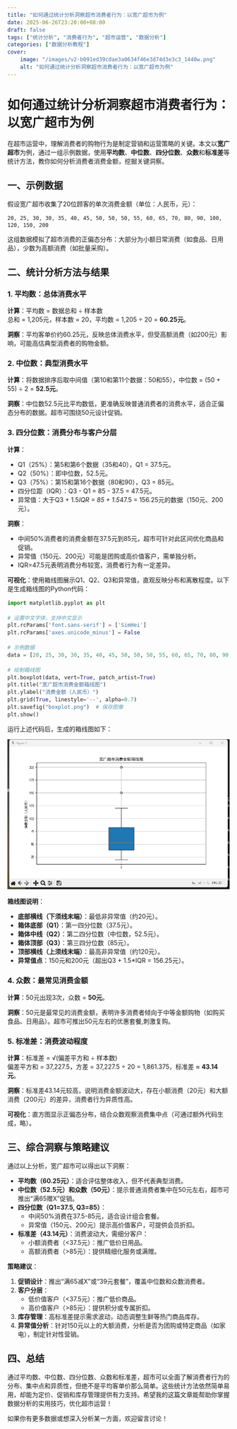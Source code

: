 ```yaml
---
title: "如何通过统计分析洞察超市消费者行为：以宽广超市为例"
date: 2025-06-26T23:20:00+08:00
draft: false
tags: ["统计分析", "消费者行为", "超市运营", "数据分析"]
categories: ["数据分析教程"]
cover:
    image: "/images/v2-b091ed39cdae3a0634f46e3d74d3e3c3_1440w.png" 
    alt: "如何通过统计分析洞察超市消费者行为：以宽广超市为例"
---
```


# 如何通过统计分析洞察超市消费者行为：以宽广超市为例

在超市运营中，理解消费者的购物行为是制定营销和运营策略的关键。本文以**宽广超市**为例，通过一组示例数据，使用**平均数**、**中位数**、**四分位数**、**众数**和**标准差**等统计方法，教你如何分析消费者消费金额，挖掘关键洞察。

## 一、示例数据
假设宽广超市收集了20位顾客的单次消费金额（单位：人民币，元）：

```
20, 25, 30, 30, 35, 40, 45, 50, 50, 50, 55, 60, 65, 70, 80, 90, 100, 120, 150, 200
```

这组数据模拟了超市消费的正偏态分布：大部分为小额日常消费（如食品、日用品），少数为高额消费（如批量采购）。

## 二、统计分析方法与结果

### 1. 平均数：总体消费水平
**计算**：平均数 = 数据总和 ÷ 样本数  
总和 = 1,205元，样本数 = 20，平均数 = 1,205 ÷ 20 = **60.25元**。

**洞察**：平均客单价约60.25元，反映总体消费水平，但受高额消费（如200元）影响，可能高估典型消费者的购物金额。

### 2. 中位数：典型消费水平
**计算**：将数据排序后取中间值（第10和第11个数据：50和55），中位数 = (50 + 55) ÷ 2 = **52.5元**。

**洞察**：中位数52.5元比平均数低，更准确反映普通消费者的消费水平，适合正偏态分布的数据。超市可围绕50元设计促销。

### 3. 四分位数：消费分布与客户分层
**计算**：
- Q1（25%）：第5和第6个数据（35和40），Q1 = 37.5元。
- Q2（50%）：即中位数，52.5元。
- Q3（75%）：第15和第16个数据（80和90），Q3 = 85元。
- 四分位距（IQR）：Q3 - Q1 = 85 - 37.5 = 47.5元。
- 异常值：大于Q3 + 1.5*IQR = 85 + 1.5*47.5 = 156.25元的数据（150元、200元）。

**洞察**：
- 中间50%消费者的消费金额在37.5元到85元，超市可针对此区间优化商品和促销。
- 异常值（150元、200元）可能是团购或高价值客户，需单独分析。
- IQR=47.5元表明消费分布较宽，消费者行为有一定差异。

**可视化**：使用箱线图展示Q1、Q2、Q3和异常值，直观反映分布和离散程度。以下是生成箱线图的Python代码：

```python
import matplotlib.pyplot as plt

# 设置中文字体，支持中文显示
plt.rcParams['font.sans-serif'] = ['SimHei']
plt.rcParams['axes.unicode_minus'] = False

# 示例数据
data = [20, 25, 30, 30, 35, 40, 45, 50, 50, 50, 55, 60, 65, 70, 80, 90, 100, 120, 150, 200]

# 绘制箱线图
plt.boxplot(data, vert=True, patch_artist=True)
plt.title("宽广超市消费金额箱线图")
plt.ylabel("消费金额（人民币）")
plt.grid(True, linestyle='--', alpha=0.7)
plt.savefig("boxplot.png")  # 保存图像
plt.show()
```

运行上述代码后，生成的箱线图如下：

![宽广超市消费金额箱线图](/images/20250626231441.png)

**箱线图说明**：
- **底部横线（下须线末端）**：最低非异常值（约20元）。
- **箱体底部（Q1）**：第一四分位数（37.5元）。
- **箱体中线（Q2）**：第二四分位数（中位数，52.5元）。
- **箱体顶部（Q3）**：第三四分位数（85元）。
- **顶部横线（上须线末端）**：最高非异常值（约120元）。
- **异常值点**：150元和200元（超出Q3 + 1.5*IQR = 156.25元）。

### 4. 众数：最常见消费金额
**计算**：50元出现3次，众数 = **50元**。

**洞察**：50元是最常见的消费金额，表明许多消费者倾向于中等金额购物（如购买食品、日用品）。超市可推出50元左右的优惠套餐,刺激复购。

### 5. 标准差：消费波动程度
**计算**：标准差 = √(偏差平方和 ÷ 样本数)  
偏差平方和 = 37,227.5，方差 = 37,227.5 ÷ 20 = 1,861.375，标准差 ≈ **43.14元**。

**洞察**：标准差43.14元较高，说明消费金额波动大，存在小额消费（20元）和大额消费（200元）的差异，消费者行为异质性高。

**可视化**：直方图显示正偏态分布，结合众数观察消费集中点（可通过额外代码生成，略）。

## 三、综合洞察与策略建议
通过以上分析，宽广超市可以得出以下洞察：
- **平均数（60.25元）**：适合评估整体收入，但不代表典型消费。
- **中位数（52.5元）**和**众数（50元）**：提示普通消费者集中在50元左右，超市可推出“满65赠X”促销。
- **四分位数（Q1=37.5, Q3=85）**：
  - 中间50%消费在37.5-85元，适合设计组合套餐。
  - 异常值（150元、200元）提示高价值客户，可提供会员折扣。
- **标准差（43.14元）**：消费波动大，需细分客户：
  - 小额消费者（<37.5元）：推广低价日用品。
  - 高额消费者（>85元）：提供精细化服务或满赠。

**策略建议**：
1. **促销设计**：推出“满65减X”或“39元套餐”，覆盖中位数和众数消费者。
2. **客户分层**：
   - 低价值客户（<37.5元）：推广低价商品。
   - 高价值客户（>85元）：提供积分或专属折扣。
3. **库存管理**：高标准差提示需求波动，动态调整生鲜等热门商品库存。
4. **异常值分析**：针对150元以上的大额消费，分析是否为团购或特定商品（如家电），制定针对性营销。

## 四、总结
通过平均数、中位数、四分位数、众数和标准差，超市可以全面了解消费者行为的分布、集中点和异质性，但绝不是平均客单价那么简单。这些统计方法依然简单易用，却能为定价、促销和库存管理提供有力支持。希望我的这篇文章能帮助你掌握数据分析的实用技巧，优化超市运营！

如果你有更多数据或想深入分析某一方面，欢迎留言讨论！